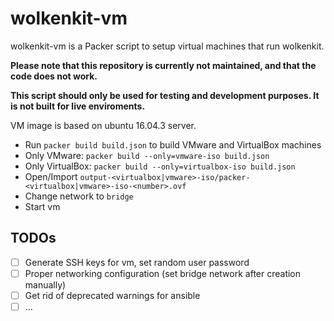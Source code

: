 # wolkenkit-vm

wolkenkit-vm is a Packer script to setup virtual machines that run wolkenkit.

**Please note that this repository is currently not maintained, and that the code does not work.**

**This script should only be used for testing and development purposes. It is not built for live enviroments.**

VM image is based on ubuntu 16.04.3 server.

- Run `packer build build.json` to build VMware and VirtualBox machines
 - Only VMware: `packer build --only=vmware-iso build.json`
 - Only VirtualBox: `packer build --only=virtualbox-iso build.json`
- Open/Import `output-<virtualbox|vmware>-iso/packer-<virtualbox|vmware>-iso-<number>.ovf`
- Change network to `bridge`
- Start vm 

## TODOs

- [ ] Generate SSH keys for vm, set random user password
- [ ] Proper networking configuration (set bridge network after creation manually)
- [ ] Get rid of deprecated warnings for ansible
- [ ] ...